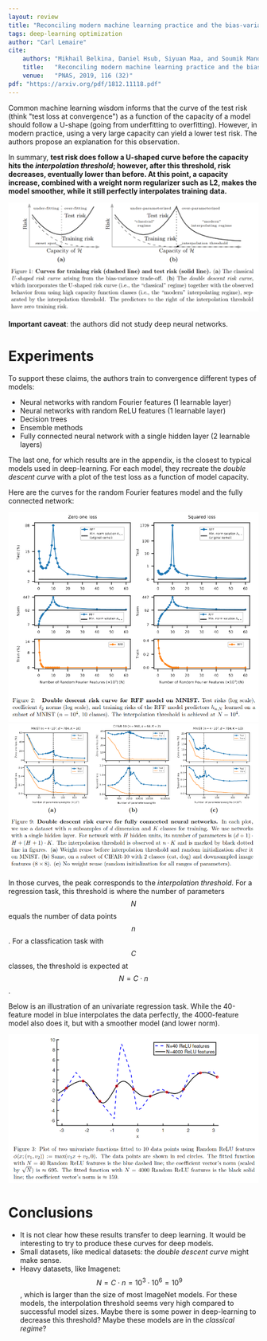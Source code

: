 ```yaml
---
layout: review
title: "Reconciling modern machine learning practice and the bias-variance trade-off"
tags: deep-learning optimization
author: "Carl Lemaire"
cite:
    authors: "Mikhail Belkina, Daniel Hsub, Siyuan Maa, and Soumik Mandal"
    title:   "Reconciling modern machine learning practice and the bias-variance trade-off"
    venue:   "PNAS, 2019, 116 (32)"
pdf: "https://arxiv.org/pdf/1812.11118.pdf"
---
```


Common machine learning wisdom informs that the curve of the test risk (think "test loss at convergence") as a function of the capacity of a model should follow a U-shape (going from underfitting to overfitting). However, in modern practice, using a very large capacity can yield a lower test risk. The authors propose an explanation for this observation.

In summary, **test risk does follow a U-shaped curve before the capacity hits the _interpolation threshold_; however, after this threshold, risk decreases, eventually lower than before. At this point, a capacity increase, combined with a weight norm regularizer such as L2, makes the model smoother, while it still perfectly interpolates training data.**

![](/article/images/double-descent-curve/fig1.png)

**Important caveat**: the authors did not study deep neural networks.

# Experiments

To support these claims, the authors train to convergence different types of models:

* Neural networks with random Fourier features (1 learnable layer)
* Neural networks with random ReLU features (1 learnable layer)
* Decision trees
* Ensemble methods
* Fully connected neural network with a single hidden layer (2 learnable layers)

The last one, for which results are in the appendix, is the closest to typical models used in deep-learning. For each model, they recreate the _double descent curve_ with a plot of the test loss as a function of model capacity.

Here are the curves for the random Fourier features model and the fully connected network:

![](/article/images/double-descent-curve/fig2.png)
![](/article/images/double-descent-curve/fig9.png)

In those curves, the peak corresponds to the _interpolation threshold_. For a regression task, this threshold is where the number of parameters $$ N $$ equals the number of data points $$ n $$. For a classfication task with $$ C $$ classes, the threshold is expected at $$ N = C \cdot n $$. 

Below is an illustration of an univariate regression task. While the 40-feature model in blue interpolates the data perfectly, the 4000-feature model also does it, but with a smoother model (and lower norm).

![](/article/images/double-descent-curve/fig3.png)

# Conclusions

* It is not clear how these results transfer to deep learning. It would be interesting to try to produce these curves for deep models.
* Small datasets, like medical datasets: the _double descent curve_ might make sense.
* Heavy datasets, like Imagenet: $$ N = C \cdot n = 10^3 \cdot 10^6 = 10^9 $$, which is larger than the size of most ImageNet models. For these models, the interpolation threshold seems very high compared to successful model sizes. Maybe there is some power in deep-learning to decrease this threshold? Maybe these models are in the _classical regime_?
